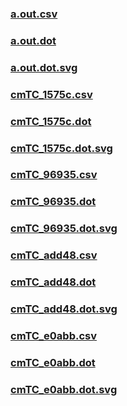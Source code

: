 ### [a.out.csv](a.out.csv)
### [a.out.dot](a.out.dot)
### [a.out.dot.svg](a.out.dot.svg)
### [cmTC_1575c.csv](cmTC_1575c.csv)
### [cmTC_1575c.dot](cmTC_1575c.dot)
### [cmTC_1575c.dot.svg](cmTC_1575c.dot.svg)
### [cmTC_96935.csv](cmTC_96935.csv)
### [cmTC_96935.dot](cmTC_96935.dot)
### [cmTC_96935.dot.svg](cmTC_96935.dot.svg)
### [cmTC_add48.csv](cmTC_add48.csv)
### [cmTC_add48.dot](cmTC_add48.dot)
### [cmTC_add48.dot.svg](cmTC_add48.dot.svg)
### [cmTC_e0abb.csv](cmTC_e0abb.csv)
### [cmTC_e0abb.dot](cmTC_e0abb.dot)
### [cmTC_e0abb.dot.svg](cmTC_e0abb.dot.svg)

